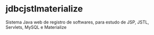 # jdbcjstlmaterialize

Sistema Java web de registro de softwares, para estudo de JSP, JSTL, Servlets, MySQL e Materialize
